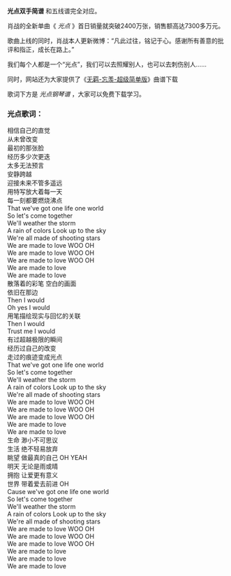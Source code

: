 

**光点双手简谱** 和五线谱完全对应。

肖战的全新单曲《 _光点_ 》首日销量就突破2400万张，销售额高达7300多万元。

歌曲上线的同时，肖战本人更新微博：“凡此过往，铭记于心。感谢所有善意的批评和指正，成长在路上。”

我们每个人都是一个“光点”，我们可以去照耀别人，也可以去刺伤别人……

同时，网站还为大家提供了《[无羁-忘羡-超级简单版](Music-10687-无羁-忘羡-超级简单版.html "无羁-忘羡-超级简单版")》曲谱下载

歌词下方是 _光点钢琴谱_ ，大家可以免费下载学习。

### 光点歌词：

相信自己的直觉  
从未曾改变  
最初的那张脸  
经历多少次更迭  
太多无法预言  
安静跨越  
迎接未来不管多遥远  
用特写放大着每一天  
每一刻都要燃烧沸点  
That we've got one life one world  
So let's come together  
We'll weather the storm  
A rain of colors Look up to the sky  
We're all made of shooting stars  
We are made to love WOO OH  
We are made to love WOO OH  
We are made to love WOO OH  
We are made to love  
We are made to love  
散落着的彩笔 空白的画面  
依旧在那边  
Then I would  
Oh yes I would  
用笔描绘现实与回忆的关联  
Then I would  
Trust me I would  
有过超越极限的瞬间  
经历过自己的改变  
走过的痕迹变成光点  
That we've got one life one world  
So let's come together  
We'll weather the storm  
A rain of colors Look up to the sky  
We're all made of shooting stars  
We are made to love WOO OH  
We are made to love WOO OH  
We are made to love WOO OH  
We are made to love  
We are made to love  
生命 渺小不可思议  
生活 绝不轻易放弃  
眺望 做最真的自己 OH YEAH  
明天 无论是雨或晴  
拥抱 让爱更有意义  
世界 带着爱去前进 OH  
Cause we've got one life one world  
So let's come together  
We'll weather the storm  
A rain of colors Look up to the sky  
We're all made of shooting stars  
We are made to love WOO OH  
We are made to love WOO OH  
We are made to love WOO OH  
We are made to love  
We are made to love  
We are made to love

